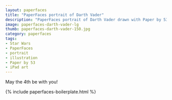 ```yaml
---
layout: paperfaces
title: "PaperFaces portrait of Darth Vader"
description: "PaperFaces portrait of Darth Vader drawn with Paper by 53 on an iPad."
image: paperfaces-darth-vader-lg
thumb: paperfaces-darth-vader-150.jpg
category: paperfaces
tags: 
- Star Wars
- PaperFaces
- portrait
- illustration
- Paper by 53
- iPad art
---
```


May the 4th be with you!

{% include paperfaces-boilerplate.html %}